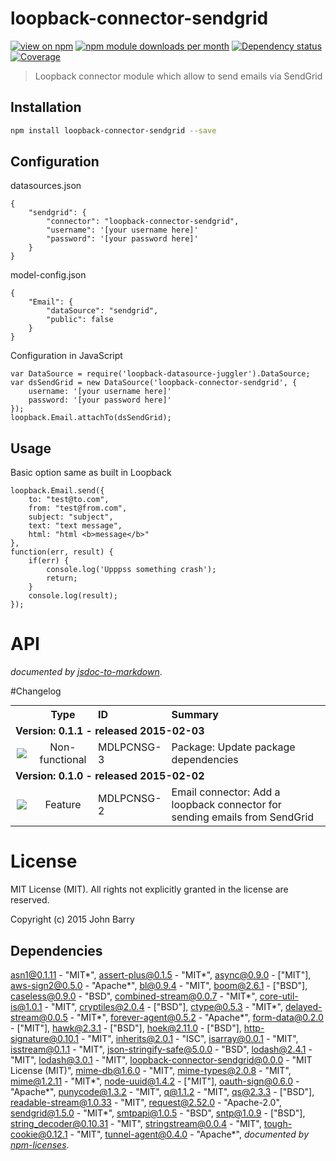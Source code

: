 # loopback-connector-sendgrid
[![view on npm](http://img.shields.io/npm/v/loopback-connector-sendgrid.svg?style=flat)](https://www.npmjs.org/package/loopback-connector-sendgrid)
[![npm module downloads per month](http://img.shields.io/npm/dm/loopback-connector-sendgrid.svg?style=flat)](https://www.npmjs.org/package/loopback-connector-sendgrid)
[![Dependency status](https://david-dm.org/Cellarise/loopback-connector-sendgrid.svg?style=flat)](https://david-dm.org/Cellarise/loopback-connector-sendgrid)
[![Coverage](https://img.shields.io/badge/coverage-64%25_skipped:0%25-yellow.svg?style=flat)](https://www.npmjs.org/package/loopback-connector-sendgrid)

> Loopback connector module which allow to send emails via SendGrid


## Installation

````sh
npm install loopback-connector-sendgrid --save
````

## Configuration

datasources.json

    {
        "sendgrid": {
            "connector": "loopback-connector-sendgrid",
            "username": '[your username here]'
            "password": '[your password here]'
        }
    }

model-config.json

    {
        "Email": {
            "dataSource": "sendgrid",
            "public": false
        }
    }

Configuration in JavaScript

    var DataSource = require('loopback-datasource-juggler').DataSource;
    var dsSendGrid = new DataSource('loopback-connector-sendgrid', {
        username: '[your username here]'
        password: '[your password here]'
    });
    loopback.Email.attachTo(dsSendGrid);

## Usage

Basic option same as built in Loopback

    loopback.Email.send({
        to: "test@to.com",
        from: "test@from.com",
        subject: "subject",
        text: "text message",
        html: "html <b>message</b>"
    },
    function(err, result) {
        if(err) {
            console.log('Upppss something crash');
            return;
        }
        console.log(result);
    });


# API

*documented by [jsdoc-to-markdown](https://github.com/75lb/jsdoc-to-markdown)*.


#Changelog

<table style="width:100%;border-spacing:0px;border-collapse:collapse;margin:0px;padding:0px;border-width:0px;">
  <tr>
    <th style="width:20px;text-align:center;"></th>
    <th style="width:80px;text-align:center;">Type</th>
    <th style="width:80px;text-align:left;">ID</th>
    <th style="text-align:left;">Summary</th>
  </tr>
    
<tr>
        <td colspan=4><strong>Version: 0.1.1 - released 2015-02-03</strong></td>
      </tr>
        
<tr>
            <td style="width:20px;text-align:center;"><img src='https://jira.cellarise.com:80/secure/viewavatar?size=xsmall&amp;avatarId=10419&amp;avatarType=issuetype'/></td>
            <td style="width:80px;text-align:center;">Non-functional</td>
            <td style="width:80px;text-align:left;">MDLPCNSG-3</td>
            <td>Package: Update package dependencies</td>
          </tr>
        
    
<tr>
        <td colspan=4><strong>Version: 0.1.0 - released 2015-02-02</strong></td>
      </tr>
        
<tr>
            <td style="width:20px;text-align:center;"><img src='https://jira.cellarise.com:80/secure/viewavatar?size=xsmall&amp;avatarId=10411&amp;avatarType=issuetype'/></td>
            <td style="width:80px;text-align:center;">Feature</td>
            <td style="width:80px;text-align:left;">MDLPCNSG-2</td>
            <td>Email connector: Add a loopback connector for sending emails from SendGrid</td>
          </tr>
        
    
</table>



# License

MIT License (MIT). All rights not explicitly granted in the license are reserved.

Copyright (c) 2015 John Barry
## Dependencies
[asn1@0.1.11](&quot;https://github.com/mcavage/node-asn1&quot;) - &quot;MIT*&quot;, [assert-plus@0.1.5](&quot;https://github.com/mcavage/node-assert-plus&quot;) - &quot;MIT*&quot;, [async@0.9.0](&quot;https://github.com/caolan/async&quot;) - [&quot;MIT&quot;], [aws-sign2@0.5.0](&quot;https://github.com/mikeal/aws-sign&quot;) - &quot;Apache*&quot;, [bl@0.9.4](&quot;https://github.com/rvagg/bl&quot;) - &quot;MIT&quot;, [boom@2.6.1](&quot;https://github.com/hapijs/boom&quot;) - [&quot;BSD&quot;], [caseless@0.9.0](&quot;https://github.com/mikeal/caseless&quot;) - &quot;BSD&quot;, [combined-stream@0.0.7](&quot;https://github.com/felixge/node-combined-stream&quot;) - &quot;MIT*&quot;, [core-util-is@1.0.1](&quot;https://github.com/isaacs/core-util-is&quot;) - &quot;MIT&quot;, [cryptiles@2.0.4](&quot;https://github.com/hapijs/cryptiles&quot;) - [&quot;BSD&quot;], [ctype@0.5.3](&quot;https://github.com/rmustacc/node-ctype&quot;) - &quot;MIT*&quot;, [delayed-stream@0.0.5](&quot;https://github.com/felixge/node-delayed-stream&quot;) - &quot;MIT*&quot;, [forever-agent@0.5.2](&quot;https://github.com/mikeal/forever-agent&quot;) - &quot;Apache*&quot;, [form-data@0.2.0](&quot;https://github.com/felixge/node-form-data&quot;) - [&quot;MIT&quot;], [hawk@2.3.1](&quot;https://github.com/hueniverse/hawk&quot;) - [&quot;BSD&quot;], [hoek@2.11.0](&quot;https://github.com/hapijs/hoek&quot;) - [&quot;BSD&quot;], [http-signature@0.10.1](&quot;https://github.com/joyent/node-http-signature&quot;) - &quot;MIT&quot;, [inherits@2.0.1](&quot;https://github.com/isaacs/inherits&quot;) - &quot;ISC&quot;, [isarray@0.0.1](&quot;https://github.com/juliangruber/isarray&quot;) - &quot;MIT&quot;, [isstream@0.1.1](&quot;https://github.com/rvagg/isstream&quot;) - &quot;MIT&quot;, [json-stringify-safe@5.0.0](&quot;https://github.com/isaacs/json-stringify-safe&quot;) - &quot;BSD&quot;, [lodash@2.4.1](&quot;https://github.com/lodash/lodash&quot;) - &quot;MIT&quot;, [lodash@3.0.1](&quot;https://github.com/lodash/lodash&quot;) - &quot;MIT&quot;, [loopback-connector-sendgrid@0.0.0](&quot;https://github.com/Cellarise/loopback-connector-sendgrid&quot;) - &quot;MIT License (MIT)&quot;, [mime-db@1.6.0](&quot;https://github.com/jshttp/mime-db&quot;) - &quot;MIT&quot;, [mime-types@2.0.8](&quot;https://github.com/jshttp/mime-types&quot;) - &quot;MIT&quot;, [mime@1.2.11](&quot;https://github.com/broofa/node-mime&quot;) - &quot;MIT*&quot;, [node-uuid@1.4.2](&quot;https://github.com/broofa/node-uuid&quot;) - [&quot;MIT&quot;], [oauth-sign@0.6.0](&quot;https://github.com/mikeal/oauth-sign&quot;) - &quot;Apache*&quot;, [punycode@1.3.2](&quot;https://github.com/bestiejs/punycode.js&quot;) - &quot;MIT&quot;, [q@1.1.2](&quot;https://github.com/kriskowal/q&quot;) - &quot;MIT&quot;, [qs@2.3.3](&quot;https://github.com/hapijs/qs&quot;) - [&quot;BSD&quot;], [readable-stream@1.0.33](&quot;https://github.com/isaacs/readable-stream&quot;) - &quot;MIT&quot;, [request@2.52.0](&quot;https://github.com/request/request&quot;) - &quot;Apache-2.0&quot;, [sendgrid@1.5.0](&quot;https://github.com/sendgrid/sendgrid-nodejs&quot;) - &quot;MIT*&quot;, [smtpapi@1.0.5](&quot;https://github.com/sendgrid/smtpapi-nodejs&quot;) - &quot;BSD&quot;, [sntp@1.0.9](&quot;https://github.com/hueniverse/sntp&quot;) - [&quot;BSD&quot;], [string_decoder@0.10.31](&quot;https://github.com/rvagg/string_decoder&quot;) - &quot;MIT&quot;, [stringstream@0.0.4](&quot;https://github.com/mhart/StringStream&quot;) - &quot;MIT&quot;, [tough-cookie@0.12.1](&quot;https://github.com/goinstant/tough-cookie&quot;) - &quot;MIT&quot;, [tunnel-agent@0.4.0](&quot;https://github.com/mikeal/tunnel-agent&quot;) - &quot;Apache*&quot;, 
*documented by [npm-licenses](http://github.com/AceMetrix/npm-license.git)*.